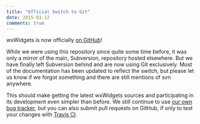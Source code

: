 ```yaml
---
title: "Official Switch to Git"
date: 2015-03-12
comments: true
---
```


wxWidgets is now officially [on GitHub](https://github.com/wxWidgets/wxWidgets)!

While we were using this repository since quite some time before, it was only
a mirror of the main, Subversion, repository hosted elsewhere. But we have
finally left Subversion behind and are now using Git exclusively. Most of the
documentation has been updated to reflect the switch, but please let us know
if we forgot something and there are still mentions of svn anywhere.

This should make getting the latest wxWidgets sources and participating in its
development even simpler than before. We still continue to use [our own
bug tracker](https://trac.wxwidgets.org/), but you can also submit pull
requests on GitHub, if only to test your changes with [Travis
CI](https://travis-ci.org/wxWidgets/wxWidgets).
